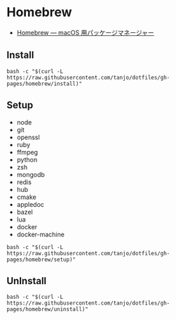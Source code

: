 # Homebrew

- [Homebrew — macOS 用パッケージマネージャー](http://brew.sh/index_ja.html)

## Install

```
bash -c "$(curl -L https://raw.githubusercontent.com/tanjo/dotfiles/gh-pages/homebrew/install)"
```

## Setup

- node
- git
- openssl
- ruby
- ffmpeg
- python
- zsh
- mongodb
- redis
- hub
- cmake
- appledoc
- bazel
- lua
- docker
- docker-machine

```
bash -c "$(curl -L https://raw.githubusercontent.com/tanjo/dotfiles/gh-pages/homebrew/setup)"
```

## UnInstall

```
bash -c "$(curl -L https://raw.githubusercontent.com/tanjo/dotfiles/gh-pages/homebrew/uninstall)"
```
